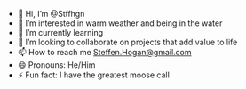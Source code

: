 - 👋 Hi, I’m @Stffhgn
- 👀 I’m interested in warm weather and being in the water
- 🌱 I’m currently learning <insert as much as I can>
- 💞️ I’m looking to collaborate on projects that add value to life
- 📫 How to reach me Steffen.Hogan@gmail.com
- 😄 Pronouns: He/Him
- ⚡ Fun fact: I have the greatest moose call

<!---
Stffhgn/Stffhgn is a ✨ special ✨ repository because its `README.md` (this file) appears on your GitHub profile.
You can click the Preview link to take a look at your changes.
--->
